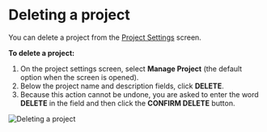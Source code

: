 # Deleting a project

You can delete a project from the [Project Settings](https://docs.build.security/docs/manage-your-projects) screen.

**To delete a project:**

1. On the project settings screen, select **Manage Project** \(the default option when the screen is opened\).
2. Below the project name and description fields, click **DELETE**.
3. Because this action cannot be undone, you are asked to enter the word **DELETE** in the field and then click the **CONFIRM DELETE** button.

![Deleting a project](https://files.readme.io/fd83fc3-deletepolicy.PNG)



